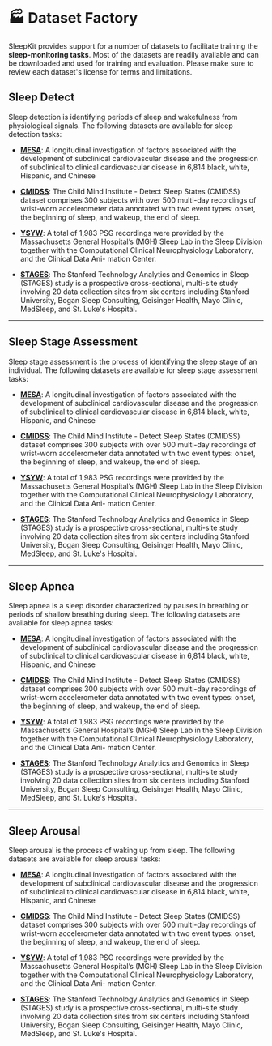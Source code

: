 
# :factory: Dataset Factory

SleepKit provides support for a number of datasets to facilitate training the __sleep-monitoring tasks__. Most of the datasets are readily available and can be downloaded and used for training and evaluation. Please make sure to review each dataset's license for terms and limitations.

## <span class="sk-h2-span">Sleep Detect</span>

Sleep detection is identifying periods of sleep and wakefulness from physiological signals. The following datasets are available for sleep detection tasks:

* **[MESA](./mesa.md)**: A longitudinal investigation of factors associated with the development of subclinical cardiovascular disease and the progression of subclinical to clinical cardiovascular disease in 6,814 black, white, Hispanic, and Chinese

* **[CMIDSS](./cmidss.md)**: The Child Mind Institute - Detect Sleep States (CMIDSS) dataset comprises 300 subjects with over 500 multi-day recordings of wrist-worn accelerometer data annotated with two event types: onset, the beginning of sleep, and wakeup, the end of sleep.

* **[YSYW](./ysyw.md)**: A total of 1,983 PSG recordings were provided by the Massachusetts General Hospital’s (MGH) Sleep Lab in the Sleep Division together with the Computational Clinical Neurophysiology Laboratory, and the Clinical Data Ani- mation Center.

* **[STAGES](./stages.md)**: The Stanford Technology Analytics and Genomics in Sleep (STAGES) study is a prospective cross-sectional, multi-site study involving 20 data collection sites from six centers including Stanford University, Bogan Sleep Consulting, Geisinger Health, Mayo Clinic, MedSleep, and St. Luke's Hospital.

---

## <span class="sk-h2-span">Sleep Stage Assessment</span>

Sleep stage assessment is the process of identifying the sleep stage of an individual. The following datasets are available for sleep stage assessment tasks:

* **[MESA](./mesa.md)**: A longitudinal investigation of factors associated with the development of subclinical cardiovascular disease and the progression of subclinical to clinical cardiovascular disease in 6,814 black, white, Hispanic, and Chinese

* **[CMIDSS](./cmidss.md)**: The Child Mind Institute - Detect Sleep States (CMIDSS) dataset comprises 300 subjects with over 500 multi-day recordings of wrist-worn accelerometer data annotated with two event types: onset, the beginning of sleep, and wakeup, the end of sleep.

* **[YSYW](./ysyw.md)**: A total of 1,983 PSG recordings were provided by the Massachusetts General Hospital’s (MGH) Sleep Lab in the Sleep Division together with the Computational Clinical Neurophysiology Laboratory, and the Clinical Data Ani- mation Center.

* **[STAGES](./stages.md)**: The Stanford Technology Analytics and Genomics in Sleep (STAGES) study is a prospective cross-sectional, multi-site study involving 20 data collection sites from six centers including Stanford University, Bogan Sleep Consulting, Geisinger Health, Mayo Clinic, MedSleep, and St. Luke's Hospital.

---

## <span class="sk-h2-span">Sleep Apnea</span>

Sleep apnea is a sleep disorder characterized by pauses in breathing or periods of shallow breathing during sleep. The following datasets are available for sleep apnea tasks:

* **[MESA](./mesa.md)**: A longitudinal investigation of factors associated with the development of subclinical cardiovascular disease and the progression of subclinical to clinical cardiovascular disease in 6,814 black, white, Hispanic, and Chinese

* **[CMIDSS](./cmidss.md)**: The Child Mind Institute - Detect Sleep States (CMIDSS) dataset comprises 300 subjects with over 500 multi-day recordings of wrist-worn accelerometer data annotated with two event types: onset, the beginning of sleep, and wakeup, the end of sleep.

* **[YSYW](./ysyw.md)**: A total of 1,983 PSG recordings were provided by the Massachusetts General Hospital’s (MGH) Sleep Lab in the Sleep Division together with the Computational Clinical Neurophysiology Laboratory, and the Clinical Data Ani- mation Center.

* **[STAGES](./stages.md)**: The Stanford Technology Analytics and Genomics in Sleep (STAGES) study is a prospective cross-sectional, multi-site study involving 20 data collection sites from six centers including Stanford University, Bogan Sleep Consulting, Geisinger Health, Mayo Clinic, MedSleep, and St. Luke's Hospital.

---

## <span class="sk-h2-span">Sleep Arousal</span>

Sleep arousal is the process of waking up from sleep. The following datasets are available for sleep arousal tasks:

* **[MESA](./mesa.md)**: A longitudinal investigation of factors associated with the development of subclinical cardiovascular disease and the progression of subclinical to clinical cardiovascular disease in 6,814 black, white, Hispanic, and Chinese

* **[CMIDSS](./cmidss.md)**: The Child Mind Institute - Detect Sleep States (CMIDSS) dataset comprises 300 subjects with over 500 multi-day recordings of wrist-worn accelerometer data annotated with two event types: onset, the beginning of sleep, and wakeup, the end of sleep.

* **[YSYW](./ysyw.md)**: A total of 1,983 PSG recordings were provided by the Massachusetts General Hospital’s (MGH) Sleep Lab in the Sleep Division together with the Computational Clinical Neurophysiology Laboratory, and the Clinical Data Ani- mation Center.

* **[STAGES](./stages.md)**: The Stanford Technology Analytics and Genomics in Sleep (STAGES) study is a prospective cross-sectional, multi-site study involving 20 data collection sites from six centers including Stanford University, Bogan Sleep Consulting, Geisinger Health, Mayo Clinic, MedSleep, and St. Luke's Hospital.
